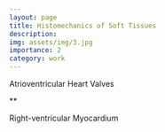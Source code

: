 ```yaml
---
layout: page
title: Histomechanics of Soft Tissues
description: 
img: assets/img/3.jpg
importance: 2
category: work
---
```


Atrioventricular Heart Valves 

** 

Right-ventricular Myocardium






